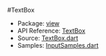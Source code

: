#TextBox

* Package: [view](api:)
* API Reference: [TextBox](api:view)
* Source: [TextBox.dart](source:client/view/src)
* Samples: [InputSamples.dart](source:samples/input)

